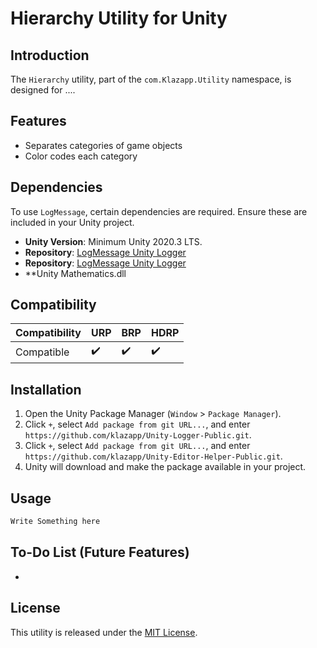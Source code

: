 # Hierarchy Utility for Unity

## Introduction
The `Hierarchy` utility, part of the `com.Klazapp.Utility` namespace, is designed for ....

## Features
- Separates categories of game objects
- Color codes each category

## Dependencies
To use `LogMessage`, certain dependencies are required. Ensure these are included in your Unity project.
- **Unity Version**: Minimum Unity 2020.3 LTS.
- **Repository**: [LogMessage Unity Logger](https://github.com/klazapp/Unity-Logger-Public.git)
- **Repository**: [LogMessage Unity Logger](https://github.com/klazapp/Unity-Editor-Helper-Public.git)
- **Unity Mathematics.dll

## Compatibility
| Compatibility        | URP | BRP | HDRP |
|----------------------|-----|-----|------|
| Compatible           | ✔️  | ✔️  | ✔️   |

## Installation
1. Open the Unity Package Manager (`Window` > `Package Manager`).
2. Click `+`, select `Add package from git URL...`, and enter `https://github.com/klazapp/Unity-Logger-Public.git`.
3. Click `+`, select `Add package from git URL...`, and enter `https://github.com/klazapp/Unity-Editor-Helper-Public.git`.
4. Unity will download and make the package available in your project.

## Usage
```csharp
Write Something here
```


## To-Do List (Future Features)
- 

## License
This utility is released under the [MIT License](LICENSE).

